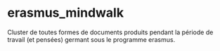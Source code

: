 # erasmus_mindwalk
Cluster de toutes formes de documents produits pendant la période de travail (et pensées) germant sous le programme erasmus.

